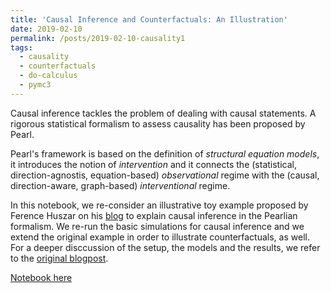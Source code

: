 ```yaml
---
title: 'Causal Inference and Counterfactuals: An Illustration'
date: 2019-02-10
permalink: /posts/2019-02-10-causality1
tags:
  - causality
  - counterfactuals
  - do-calculus
  - pymc3
---
```


Causal inference tackles the problem of dealing with causal statements. A rigorous statistical formalism to assess causality has been proposed by Pearl. 

Pearl's framework is based on the definition of *structural equation models*, it introduces the notion of *intervention* and it connects the (statistical, direction-agnostis, equation-based) *observational* regime with the (causal, direction-aware, graph-based) *interventional* regime.

In this notebook, we re-consider an illustrative toy example proposed by Ference Huszar on his [blog](https://www.inference.vc/causal-inference-2-illustrating-interventions-in-a-toy-example/) to explain causal inference in the Pearlian formalism. We re-run the basic simulations for causal inference and we extend the original example in order to illustrate counterfactuals, as well. For a deeper disccussion of the setup, the models and the results, we refer to the [original blogpost](https://www.inference.vc/causal-inference-2-illustrating-interventions-in-a-toy-example/).

[Notebook here](https://nbviewer.jupyter.org/github/FMZennaro/CausalInference/blob/master/Causal%20Inference.ipynb)
